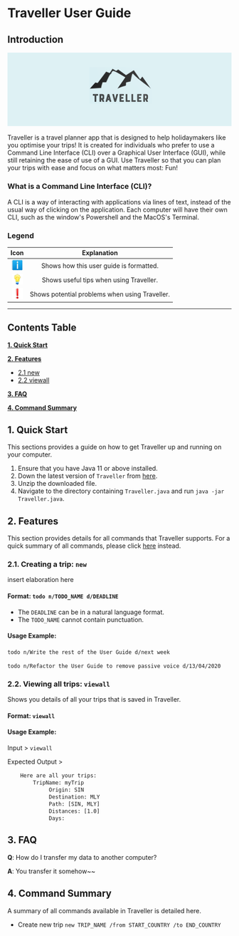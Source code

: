 # Traveller User Guide

## Introduction
![Traveller](./documentationPics/logo.png)

Traveller is a travel planner app that is designed to help holidaymakers like you optimise your trips!
It is created for individuals who prefer to use a Command Line Interface (CLI) over a Graphical User Interface (GUI), 
while still retaining the ease of use of a GUI.
Use Traveller so that you can plan your trips with ease and focus on what matters most: Fun!

### What is a Command Line Interface (CLI)?
A CLI is a way of interacting with applications via lines of text, instead of the usual way of clicking on the application.
Each computer will have their own CLI, such as the window's Powershell and the MacOS's Terminal.

### Legend

|Icon|Explanation|
|:---:|:---:|
|![](documentationPics/info.png)|Shows how this user guide is formatted.|
|![](documentationPics/tip.png)|Shows useful tips when using Traveller.|
|![](documentationPics/warning.png)|Shows potential problems when using Traveller.|

---

## Contents Table

**[1. Quick Start](#1-quick-start)**

**[2. Features](#2-features)**
  * [2.1 new](#21-creating-a-trip-new)
  * [2.2 viewall](#22-viewing-all-trips-viewall)

**[3. FAQ](#3-faq)**

**[4. Command Summary](#4-command-summary)**


## 1. Quick Start
This sections provides a guide on how to get Traveller up and running on your computer.

1. Ensure that you have Java 11 or above installed.
2. Down the latest version of `Traveller` from [here](https://github.com/AY2122S1-CS2113T-W13-1/tp).
3. Unzip the downloaded file.
4. Navigate to the directory containing `Traveller.java` and run `java -jar Traveller.java`.

## 2. Features
This section provides details for all commands that Traveller supports.
For a quick summary of all commands, please click [here](#4.-command-summary) instead.

### 2.1. Creating a trip: `new`
insert elaboration here

#### Format: `todo n/TODO_NAME d/DEADLINE`

* The `DEADLINE` can be in a natural language format.
* The `TODO_NAME` cannot contain punctuation.

#### Usage Example:

`todo n/Write the rest of the User Guide d/next week`

`todo n/Refactor the User Guide to remove passive voice d/13/04/2020`

### 2.2. Viewing all trips: `viewall`
Shows you details of all your trips that is saved in Traveller.

#### Format: `viewall`

#### Usage Example:

Input > `viewall`

Expected Output >
```
	Here are all your trips: 
		TripName: myTrip
			 Origin: SIN
			 Destination: MLY
			 Path: [SIN, MLY]
			 Distances: [1.0]
			 Days: 
```


## 3. FAQ

**Q**: How do I transfer my data to another computer? 

**A**: You transfer it somehow~~

## 4. Command Summary

A summary of all commands available in Traveller is detailed here.

* Create new trip `new TRIP_NAME /from START_COUNTRY /to END_COUNTRY`
